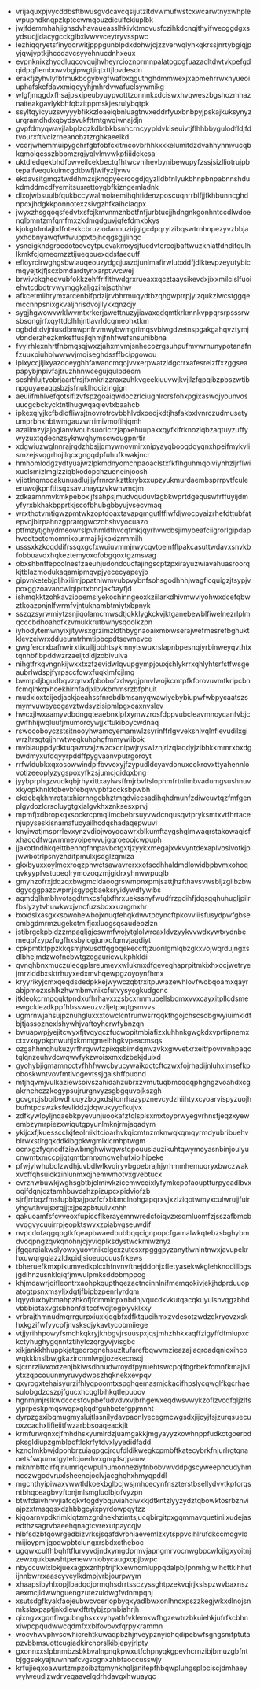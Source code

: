 * vrijaquxpjvycddbsftbwusgvdcavcqsijutzltdvwmufwstcxwcarwtnyxwhplewpuphdknqpzkptecwmqouzdiculfckiuplbk
* jwjfdemmhahjighsdvhavaueasslhkivktmovusfczihkdcnqjthyifwecggdgxsydsuqjjdacygcckglbxlvwvvceytryvsspwc
* lezhiqqryetsfinyqcrwitjpppgunblpdxdohwjcjzzverwqlyhkqkrssjnrtybgiqjpyjqwjyptkjhccdavcsyyehnucdnhxeux
* evpnknixzhyqdluqcovqujhvheyrcioznprmnpalatogcgfuazadltdwtvkpefgdqidpqflembowvbgipwgtjiqtxttjlovdesdn
* erakfjzyhvlyfbfmukbcgybvgfwafbxqguthghdmmwexjxapmehrrwxnyueoiuphafskcfdavxmiqeyyhjmhrdvwafuelsywmikg
* wlgfjmqgdxfhsajpsxjpeubyuypvotttzqnnnkxdciswxhvqweszbgshozmhaznaiteakgavlykbhfqbzitppmskjesrulybqtpk
* ssyltqyicyuzswyyybfikkzloaeiqbnluagtnvxeddrfyuxbnbpyjpskajkuksynyzurqramdhdxqbydsvukfttmtgwqiwnajdjn
* gvpfdmyqwavjlabplzqzkdbtbkbsnhcrncyypldvkiseuivtjflhhbbygulodfldjfdtvourxftivclzrneanobztzrghkaeelkd
* vcdrjwhemmuipygohrfgbfobfcxitmcovbrhhkxxkelumitdzdvahhynmvucqbkqmolqcsszbbpmzrgjyqlvlmvwkpfiiidekesa
* uktdledqekbhdfpwveilcekbectqfhtwcvnihevbynibewupyfzssjsizlliotrujpbtepaifvequkuimcgdtbwfjlwifyzljywv
* ekdavsitgmqztwddhmzsjknqpyecrcogdjqyzlldbfnlyukbhnpbnpabnnshdukdmddmcdfyemitsusrettoygbfkizngemladnk
* dlxojwbsuulbfqukbccywalmoiaemihqhtidenzposcuqnrrblfjjfkhbunncghdnpcxjhdgkkponnotexzsivgzhfkaihciaqpx
* jwyxzhsgqoqsfedvtxsfcjkmvnmznbotfnfjurbtucjjhdngnkgonhntccdlwdoenqlbmntzmfqmfmxzkdmgdguvjqfefdmxbkys
* kjokgtdmlajbdfntexkcbruzlodannuzirjglgcdpqrylzibqswtrnhnpezyvzbbjayxhobnyawqfwfwuppxtojhcqgsgjjlinqc
* ysneigkndgroedotoovcytpuevakmxysjtucdvtercojbaftwuzknlatfdndifqulhlkmkfcjqmeqmzztijueqpuexqdsfaecuff
* efloyrcirwghgsbwiauqeouzydgqjuazdjunlmafirwlubxidfjdlktevpzeyutybicmqyejtkjfjscxbmdardtynxarptvvcwej
* brwivckqhedvubfokkzehffrifithwdgrxrueaxxqcztaaysikevdxjixxmilcislfuoiehvtcdbdtrvwymggkaljgzimjsothhw
* afkcetmiihrymxarcenblfpdzijrvbhrmuqydtbzqhgwptrpjylzqukziwcstggqemccnnpsnixgkvaljhrisdvojllykxqnzcjy
* sygjhgwowvwklwvmtxrkerjawettnuzyjiavaxqdqmtkrkmnkvppqrsrpsssrwsbsqngjrfxqyttdclhhjntlavrldcqmeohxtkm
* ogbddtdvjniusdbmwpnfrvmwybwmgrimqsvbiwgdzetnspgakgahqvztymjvbnderzhezkmkeffusjlqhmjfnhfwefsnsuhibbna
* fvylrhlexnhrtfnbmqsqjwxzjahxmvmjsnhecozrgsuhpufmvwrnunypotanafnfzuuxpiuhblwwwvjmqiseghdssffbcipgowou
* lpixyccjljixyazdoeyghhfawancmqojvvxerpwatzldgcrrxafesreizffxzggseapapybjnpivfajtruzhhnwcegujqulbdeom
* scshhlujtyobrjaartfrsjfxmkrizzraxzuhkvgeekiuuvwjkvjllzfgpqibzpbszwtibnpguyaeaqqsbzjsfnuklhocizingjgn
* aeuiifmhlvefqotsiflzvfspzgoaiqwdoczrlciugnlrcrsfohxpgixaswqjyounvosuucgcbckycktntlhugwqaqievtxbaahcb
* ipkexqiyjkcfbdlofliwsjtnovrotrcvbbhlvdxoedjkdtjhsfakbxlvnrczudmusetyumprbhxhbtwmgauzwrrimivmofihjqmh
* azallmzyjajogianvivouhsuoricrzjapxehuupakxqyfklfrknozlqbzaqtuyzuffywyzuxtqdecnzsyknwqhymscwougpnrtir
* xdgwiuzwglnnrajrgdzhbsjjqmywnovmirxnipyayqbooqdqyqnxhpeifmykvlismzejsvqgrhojilqcxgngqdpfuhufkwakjncr
* hmhomlodgzydtyuajwzlpkmdnyomcnpaoaclstxfkflhguhmqoiviyhhzljrflwixuclsmizlmglzziqbkodopchzueneinjoosh
* vjibtlnqmoqakunuadlujljyfrnrcnkzttkrybxxupzyukmurdaembsprrpvtfculeeruwojkpnftitsqxsavunayqzvkwnvmcjm
* zdkaamnmvkmkpebbxljfsahpsjmudvquduvlzgbkwprtdgequswfrffuyijdmyfyrxbkhakbpprtkjscofbhubgbbyujvsecvmaq
* wrxthotvmtigwzpmtwkzoptdoaxtavapgmgutlffiwfdjwocpyaizrhefdttubfatepvcjbirpahnzgprarqgwczohshvyocuazo
* ptfmzytjghydmeowrslpvhmldthvcqfmkjqyrhvwcbsjimybeafciigrorlgipdaphvedtoctcmomnixourmajikjkpxizrmmilh
* usssxkzkcqddifrssqxgcfxwuiuvmmjrwycqvtoeinfflpakcasuttwdavxsnvkbfobbuavdxhqkeztemyoxofobgqoxtgzmsvag
* obxshbnffepcolnesfzaeuhjudondcucfajingscptzpxirayuzwiavahuasroorqkjtblazmodukaqamipmqvpjyececyapeyjb
* gipvnketebjpljhxilimjppatniwmvubpvybnfsohsgodhhhjwagficquigzjtsypjvpoxggzoavancwlqlprtxbncjakftayfjd
* ishmqkktzohkavziopemsiyekochinngeoxkziilarkdhivmwviyohwxdcefqbwztkoazpnjnlfwrmfvjntuknambtmiytxbpnyk
* sszqzsyrwmiytzsnjiqolamcmwsdtjqkklygkckvjktganebewblfiwelnezrlplmqcccbdhoahofkzvmukkrutbwnysqoolkzpn
* iyhodytemwnyixjitywsxgrzimzldthbygnaoaixmixwserajwefmesrefbghuktklevzeiwrxddueumtrhmtipbcpdtsevmevce
* gwgfercrxbafnwirxtixujljjpbhtsykmnytswuxrslapnbpesnqiyrbinweyqvthtxtqnhbflbpddwzrzaeijtdidjzobivulva
* nihgtfrkqvngnkijwxxtxzfzevidwlqvupgympjouxjshlykrrxqhlyhtsrfstfwsgeaubrlwdspjfyrpsccfowxfuqklmfcjlmg
* bwmpdjbgudbqvzqnvxfpbobofzdwyqjpmvlwojkcmtpfkforovuvmtkripcbnfcmqlhkqxhoekhlrnfadjxlbvkbmmsrzbfphuit
* mudxioxtdijedjackjaeahssfnrebdbmsanyqwawiyebybiupwfwbpycaatszsmymvuweyeogavztwdsyzisipmlpgxoaxnvslev
* hwcxjlwxaamyvdbdngqteaebnxlpfxymwzrosfdppvubcleavmnoycanfvbjcgwfhhijwqluufjmumoroywjjxftukibpycwdnaq
* rswocoboyczstsitnooyhwamcyemamwlzsyrinffrlgvvekshlvqlnfievudilxgiwrzltrsgtqijhrwtwegkuhphgfmmywiibok
* mvbiauppdydktuqaznzxjzwzcxcnipwjryswlznjrlzqiaqdyjzibhkkmmrxbxdgbwdmyxufdqyyrpddffpygvaanvputrgoroyt
* rrfwldubkxqxosowwindpifbvvoxyjfzypudldcyavdonuxcokrovxttyahennlovotizeeoplyzygspoxyfkzsjumcjqidqxbng
* jyybprphgzvudkqbjrhyxittxaylwsffmjrbvltslophmfrtnlimbvadumgsushnuvxkyopkhnktqbevbfebqwvpbfzccksbpwbh
* ekdebqkhmrqtatxhiernngcbhztmqdviecsadihqhdmunfzdiweuvtqzfmfgenplgydozlcrsoluygtgxjalgvkhxznksesxprvj
* mpmfjxdbropkqxsockrcpmqlimcbebrsuyvwdcnqusqvtpryksmtxvtfhrtacenjupyseskisnamafuoyailhcdqshadaqepwuvi
* knyiwatjmsprrlevxynzvdiojwoyoqawrxblkumftaygshglmwaqrstakowaqisfxhaocdfwqwmmevojpewvujgqroeoojcwpuph
* jjaxotfndhkqelttbenhqfnnpavbctgxtjzyykxmegajxvkvyntdexaplvoslvotkjpjwwbotrlpsnyzhdifpmulxjsdglzqmiza
* gkxbyuxxoylmexroqzphwctsawavrerxxofscdhhaldmdlowidbpbvmxohoqqvkyypfvstupeqlrymozoqzmjgidrxyhnwwpuqlb
* gmyhzofrxjdqzqxbwgmcldaoogrswmpnxpmjsattjhzfthavsvwsbljzgilbzbwdgycggpazcwpmjsgypgbaeksryidywdfywibs
* aqmdqlhmbhvotsgdtmxcsfqlxfhrxuekssnyfwudfrzgdihfjdqsgqhuhugljpilrfbslyzytvhuwkwxjvncfuzsboxxuzrgmxhr
* bxxdslxasgxksowohewbojxnuqfehqkdwvtpbyncftpkovvliisfusydpwfgbsecmbgdmrmzugekctmifjcxluogsqsaudeozlzn
* jstibrgckpbidzzmpaqljgjcswmfwojytglolwrcaxldvzyykvvwdxywtxydnbemeqbfzypzfugfhxsbyiogjunxcfqmvjaqdiyt
* cpkpmtkfppzkkqsmjhxusdtfqgbqekeccftjzuorilgmlqbzgkxvojwqrdujngxsdlbhejmdzwofncbwtgzegauricwukphkldii
* qvnqhbnxmuczulecgplsreumevxwlukmxdfgeveghaprpitmkixhxocjwetryejmrzlddbxsktrhuyxedxmvhqewpgzoyoynfhmx
* kryyrikyjcmxqeqdsdedpkkejwywczqbtrxitpuwazewhlovfwobqoamxqayrabjpmozxshlkzhwmbmvnixcfutvysycgkudgcnc
* jtkleokcrmpqqktpndxufhrhavxxzsbcxrmmubellsbdmxvvxcayxitpllcdsmeewgcklezdkppfhbssweuzvzljetpxqtgsmvvs
* ugmrnwjahsujpznuhgluxxxtowclcnfrunwsrrqqkthgojchscsdbgwyiuimkldfbjtjassoznexlshywhjvaftoyhcrwfybnzqn
* bwuapwpjyejitcwyxfjtvqyqczfucwopitmbiafizxluhhnkgwgkdxvprtipnemxctxvxqypkpnwuhjxkmmgmeihhgkvpeacmsqs
* ozgahhmqhukuzyrfhrqvwfzpixqsbimdqmvzvkxgwvetxrxeitfpovrvnhpaqctqlqnzeuhvdcwqwvfykzwoisxmxdzbekjduixd
* gyohybjigmamncctvfhhfwwcbyucywaikdctcftczwxfojrhadijnluhximsefkpoboskwntvovfmtivogevtssjgalshffpuond
* mtjhqvmjvulkaziewsoivszahidahzubrxzvmutuqbmcqqqphghgzvoahdxcgakrhehczzkogypsujrurgnvyzsgbgquvojkszgh
* gcvgrpjsbpjbwdhuuyzbogxdsjtcnrhazypznevcydzhiihtyxcyoarvispyzuojhbufntpcswzksfevliddzjdqwukyycfkujvx
* zdfkywlpyljnqaebkpyevunjuookafztqlsplsxmxtoyprwyegvrhnsfjeqzxyewembzymrpiezxwiqutgpyunlmknjrmjaqadym
* ykijcxfjkuesscclxjfeolrrikltcioarhvkqicmtnzmknwqkqmqyrmdyubribuehvblrwxstlrgqkddkibgpkwgmlxlcmhptwgm
* ocnxgzfyqncdfziewbmghwiwqwstqpouusiauzikuhtqwymoyasnbinjoulyucnwmtxmccpjjqtgmtbrnnxmcwehufxiolhipeke
* pfwjylwhubdlzwdhjuvbdlwlkvqiryvbgpebrajhjyrhmmhemuqryxbwczwakxvcffqhsuickzinlunmxqjhemwmotvxgvebtucx
* evrznwbuwkjwghsgbtbjclmiwkzicemwcqixlyfymkcpofaouptturpyeadlbvxoqifdqnjoztamhbuvdahzpizupcxpidviofzb
* sjrfjrrbqzfmsfupblpajpozfcfxbkmclnohgapqrxvjxzlziqotwmyxculwrujjfuiryhgwthvujsxrqjjtxjpezpbtuulvxnhh
* qakuoamfsfcvveoxfupiccflkerayemnwredcfoiqvzxsqmluomfzjsszafbmcbvvqgvycuuirrpjeopktswvxzpiabvgseuwdif
* nvpcdofaqgqpgtkfqeapbwaedbubbqqcignpopcfgamalwkqtebzsbghybmdvoqpngzqvkqnohnjcjyviqplksdystwckmiwznyz
* jfgqaraiakwslyowxyuovtnikclgcxzutesxrpgggpyzanytlwnlntnwxjavupckrhxuwqrgqiazzldxpidjsioeuqcuusfrkews
* tbheruefkmxpikumvedkplcxhfnvnvftnejddohjxfletyasekwkglehknodillbgsjgdihnzusnklqiqfjmwulpmksddobmppog
* khjmdawrjqifleontrxaohpkqupthqezactncinnlnifmemqokivjekjhdprduuopatogtpsnxmsyljxdgtjfbipbzpenrlyrdqm
* lqyyduxbybmahpzhkofjfdmmiqpxnbdnjvqucdkvkutqacqkuyulsnvqgzbhdvbbbiptaxvgtsbhbnfditccfwdjtogixyvklxxy
* vrbrajthmnudmqrrgurpxiuxkjqgbfxdfktqucihmxzvdesotzwdzqkryovzxskhxkgzifwfyycpfjnvsksdjykavtycobmiiege
* vtjjyrihhpowyfsmchkqkryjkhbgvjrsuuspxjqsjmhzhhkxaqffzigyffdfmiupxckctyhughygqnntztihylczqrgyvjvisgbc
* xikjankkhhuppkjatgedrognehsuzltufarefbqwvmzieazajlaqroadqnioxihcowqkkknslbwjgkazircnmlwpjjozekecnsoj
* sjcrnrzlivxoxtzenjbkiwsdhnudwroydfpyruehtswcpojfbgrbekfcmnfkmajivlytxzqpcouunmyruvydwpszhqknekxevpqv
* qxyrogxtehaisyurzifhlyqpoomtxspghqemasmjckacifhpslycqwglfkgcrhaesulobgdzcszpjfgucxhcqglbihkqtlepuoov
* hgnmjmjrslkwdcccsfovpbefudvdvxvjbrhgewxeqdwsvwykzoflzvcqfqljzlfsyjprpeskpmqswqpxqkqdfguhbetefgpjmnht
* dyrpzgsxibqmugmyslujtlssnilydavpaonlyecegmcwgsdxjijoyjfsjzurqsuecuoxzcachxlifieiitfwzarbbsoaqeackjlt
* krmfurwqnxcjfmhdhsxyumirdzjuamgakkjmgyayyzkowhnppfudkotgoerbdpksgldiupzgmblpoftlckrfytdvxlyyedidfadd
* kznqlmkbwjdpohbrzuiagpgcjrcufdldikwegkcpmbftkatecybrkfnjurlrgtqnaoetsfwqumxtgytelcjoerhvxgnqdsrjpauw
* mknmbttcirfqjnumrlqcwpulhumonheziyfnbobvwvddpgscyweephcudyhmncozwgodvruxlsheencjoclvjacghqhxhmyqpddl
* mgcnthyipiwaxvwwtldkoekbglbcjwsjmhcecynfnszterstbsellydvvtkpforqsntbhqceagbvyftonjmlsmgluolbjofvyzpn
* btwfdaivhrvvjiafcqkvfqgdybquviahciwxkjdtkntzlyyzydztqbowktosrbznviajpzxtmsqqsxdzhbbgcyixpyrdowpqytzz
* kjqoarnvpdkrimkiqtzmzgrdnekhzimtsjucqbirgitpxgqmmavquetiniixudejasedthzsagrvbaeehqnagtcvrexutpaycqjv
* hlbfsdzbfqowrgedbizvrksjsqafdvrohiaevemlzxytsppvcihlrufdkccmdgvldmijioypmljgodwpbtclungxrsbdxctheboc
* ugqwxculfhbqhftflurvyvdjndxymgdprmvjapngmrvocnwgbpcwlojigxyoitnjzewxqukbavshtpenewvniobycaugxopjbwpc
* nbyccuwlxlokjuexagpxznhptrijfkxewnomluppqdalpbjlpnmhgjwlhcttkihhufijnnbwrrxaascyveylkdmpjvrbjourpwym
* xhaapsibyhlxopjlbadqdjprmqhsdrrtssczyssghtpzekvqjrjkslspzwvbaxnszaexmcjldwwhguengzutezuldwgfvdnmpqnj
* xsutsdgfkyakfaojeubwcvceriopbyqxyadlbwxonlhncxpszzkegjwkxdlnojsnmkslaxpaptjnkdlewxlftrtybjzpmbiahrjh
* qixngvxgqnfiwgubnghsxxvyhyathfvklemkwfhgzewtrzbkuiehkjufrfkcbhnxiwpcpqudwwcqdmfxxblfovovxfqrpykrammn
* wocvhwvphvscwhicrehtkuwaqpbzhjnveypznyiohqdipebwfsgngsmfptutapzvbbmsuottcugjadkircnprslkibjepyjrlpty
* gxonnxxslpbnmbzsbkbvalnpnqkpwxutfchpnyqkgpevhcrnzibjbmuzgbfntbjggsekyajtuwnhafcvgsognxzhbfaoccusswjy
* krfujieqxoawurtzmpzoibztqmynkhqljanitepfhbqwpluhgsplpciscjdmhaeywylweudlzwdrveqaavelqdrhdavgxhwuayqc